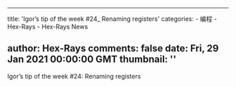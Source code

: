 
---
title: 'Igor’s tip of the week #24_ Renaming registers'
categories: 
    - 编程
    - Hex-Rays
    - Hex-Rays News

author: Hex-Rays
comments: false
date: Fri, 29 Jan 2021 00:00:00 GMT
thumbnail: ''
---

<div>   
Igor’s tip of the week #24: Renaming registers  
</div>
            